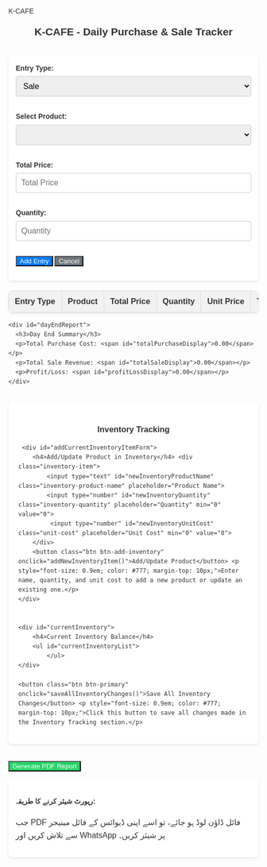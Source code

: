K-CAFE
<html lang="en">
<head>
  <meta charset="UTF-8">
  <meta name="viewport" content="width=device-width, initial-scale=1.0">
  <title>K-CAFE Daily Report</title>
  <style>
    body {
      font-family: Arial, sans-serif;
      direction: ltr;
      background-image: url('https://i.postimg.cc/gjGgkCY3/Brown-Coffee-Shop-Logo.png');
      background-size: cover;
      background-repeat: no-repeat;
      background-attachment: fixed;
      background-position: center;
      padding: 10px; /* Reduced padding for mobile */
      line-height: 1.6;
      color: #333;
    }
    .header-container {
        display: flex;
        flex-direction: column; /* Stack elements vertically on small screens */
        align-items: center;
        margin-bottom: 20px;
        text-align: center; /* Center text in the header */
    }
    h2 {
      text-align: center;
      color: #333;
      margin: 0 0 10px 0; /* Adjusted margin */
      text-shadow: 1px 1px 2px rgba(255,255,255,0.7);
      flex-grow: 1;
      width: 100%; /* Full width on small screens */
    }
    #reportDate {
        font-size: 1em; /* Slightly smaller font for mobile */
        color: #555;
        text-align: center; /* Center date on small screens */
        width: 100%; /* Full width on small screens */
    }
    form {
      background: rgba(255, 255, 255, 0.9);
      padding: 15px; /* Reduced padding for mobile */
      border-radius: 8px;
      box-shadow: 0 2px 4px rgba(0,0,0,0.1);
      margin-bottom: 20px;
    }
    label {
      display: block;
      margin-bottom: 5px;
      font-weight: bold;
    }
    select, input[type="number"], input[type="text"] {
      padding: 10px;
      margin-bottom: 15px;
      font-size: 16px;
      width: 100%; /* Make inputs full width */
      border: 1px solid #ccc;
      border-radius: 4px;
      box-sizing: border-box;
    }
     .inventory-item {
        display: flex;
        flex-direction: column; /* Stack inventory item inputs vertically */
        margin-bottom: 10px;
        border: 1px solid #eee; /* Add border for clarity */
        padding: 10px;
        border-radius: 4px;
    }
    .inventory-item input[type="text"] {
        margin-right: 0; /* Remove right margin */
        margin-bottom: 10px; /* Add bottom margin */
        width: 100%; /* Full width */
    }
     .inventory-item input[type="number"] {
        width: 100%; /* Full width */
        margin-bottom: 10px; /* Add bottom margin */
    }
    .inventory-item input[type="number"].unit-cost {
        width: 100%; /* Full width */
        margin-left: 0; /* Remove left margin */
        margin-bottom: 0; /* Remove bottom margin */
    }

    button.btn {
      display: block;
      width: 100%;
      padding: 12px;
      margin-top: 10px;
      font-size: 18px;
      border: none;
      border-radius: 4px;
      cursor: pointer;
      transition: background-color 0.3s ease;
    }
    button.btn-primary {
        background-color: #007BFF;
        color: white;
    }
    button.btn-primary:hover {
        background-color: #0056b3;
    }
    button.btn-secondary {
        background-color: #6c757d; /* Grey color for cancel */
        color: white;
    }
     button.btn-secondary:hover {
        background-color: #5a6268;
    }
    button.btn-remove { /* Style for remove button in table */
        background-color: #dc3545; /* Red color for remove */
        color: white;
        padding: 5px 10px;
        font-size: 14px;
        width: auto;
        margin: 0;
    }
    button.btn-remove:hover {
        background-color: #c82333;
    }
     button.btn-add-inventory { /* Style for add inventory button */
        background-color: #28a745; /* Green color for add inventory */
        color: white;
        padding: 8px 15px;
        font-size: 16px;
        width: auto;
        margin-top: 10px;
    }
     button.btn-add-inventory:hover {
        background-color: #218838;
    }
    button.btn-remove-inventory { /* Style for remove inventory button */
        background-color: #dc3545; /* Red color */
        color: white;
        padding: 4px 8px;
        font-size: 12px;
        margin-left: 10px;
        border-radius: 4px;
        cursor: pointer;
    }
     button.btn-remove-inventory:hover {
        background-color: #c82333;
    }


    table {
      width: 100%;
      margin-top: 20px;
      border-collapse: collapse;
      background: rgba(255, 255, 255, 0.9);
      box-shadow: 0 2px 4px rgba(0,0,0,0.1);
      border-radius: 8px;
      overflow-x: auto; /* Add horizontal scroll for table on small screens */
      display: block; /* Make table a block element for scrolling */
      white-space: nowrap; /* Prevent text wrapping in table cells */
    }
     table th, table td {
        white-space: nowrap; /* Ensure nowrap for table cells */
     }

    th, td {
      padding: 12px;
      text-align: center;
      border: 1px solid #ddd;
    }
    th {
      background-color: #f2f2f2;
      font-weight: bold;
      color: #333;
    }
    tr:nth-child(even) {
      background-color: #f9f9f9;
    }
    tr:hover {
      background-color: #e9e9e9;
    }
    /* Style for the day end report section */
    #dayEndReport {
      margin-top: 30px;
      padding: 20px;
      background: rgba(255, 255, 255, 0.9);
      border-radius: 8px;
      box-shadow: 0 2px 4px rgba(0,0,0,0.1);
    }
    #dayEndReport h3 {
      text-align: center;
      color: #333;
      margin-bottom: 15px;
    }
    #dayEndReport p {
      font-size: 18px;
      margin-bottom: 10px;
    }
    #dayEndReport .profit {
      color: green;
      font-weight: bold;
    }
    #dayEndReport .loss {
      color: red;
      font-weight: bold;
    }
    /* Style for the share button */
    #shareBtn {
        margin-top: 20px;
        background-color: #25D366; /* WhatsApp green */
        color: white;
    }
    #shareBtn:hover {
        background-color: #1DA851;
    }
    #shareInstructions {
        margin-top: 15px;
        padding: 15px;
        background: rgba(255, 255, 255, 0.9);
        border-radius: 8px;
        box-shadow: 0 2px 4px rgba(0,0,0,0.1);
        /* display: none; /* Hidden by default */ /* Keep visible to show instructions */
    }
     #shareInstructions p {
         font-size: 16px; /* Slightly smaller font for instructions */
     }

    #inventorySection {
        margin-top: 30px;
        padding: 20px;
        background: rgba(255, 255, 255, 0.9);
        border-radius: 8px;
        box-shadow: 0 2px 4px rgba(0,0,0,0.1);
    }
    #inventorySection h3 {
        text-align: center;
        color: #333;
        margin-bottom: 15px;
    }
    /* Removed initialInventoryForm styles */

     #addCurrentInventoryItemForm {
        margin-bottom: 20px;
        padding-bottom: 15px;
        border-bottom: 1px solid #ccc;
    }
    #currentInventory {
        margin-top: 15px;
    }
    #currentInventoryList {
        list-style: none;
        padding: 0;
    }
    #currentInventoryList li {
        margin-bottom: 8px;
        font-size: 16px;
        display: flex;
        justify-content: space-between;
        align-items: center;
        padding: 5px 0;
        border-bottom: 1px dashed #eee;
        flex-wrap: wrap; /* Allow list items to wrap */
    }
     #currentInventoryList li span {
         flex-grow: 1;
         margin-right: 10px; /* Add some space */
         word-break: break-word; /* Break long words */
     }
     #currentInventoryList li button {
         flex-shrink: 0; /* Prevent button from shrinking */
     }
  </style>
</head>
<body>

<div class="header-container">
    <h2>K-CAFE - Daily Purchase & Sale Tracker</h2>
    <div id="reportDate"></div> </div>

<form id="entryForm">
  <label for="entryType">Entry Type:</label>
  <select id="entryType">
    <option value="Sale">Sale</option>
    <option value="Purchase">Purchase</option>
     </select>

  <label for="product">Select Product:</label>
  <select id="product">
    </select>

  <label for="price">Total Price:</label>
  <input type="number" id="price" placeholder="Total Price" min="0">

  <label for="quantity">Quantity:</label>
  <input type="number" id="quantity" placeholder="Quantity" min="1">

  <button class="btn btn-primary" type="button" onclick="addEntry()">Add Entry</button>
  <button class="btn btn-secondary" type="button" onclick="cancelEntry()">Cancel</button> </form>

<div id="reportContent">
    <table id="dataTable">
      <thead>
        <tr>
          <th>Entry Type</th>
          <th>Product</th>
          <th>Total Price</th>
          <th>Quantity</th>
          <th>Unit Price</th>
          <th>Total</th>
          <th>Remove</th>
        </tr>
      </thead>
      <tbody>
        </tbody>
    </table>

    <div id="dayEndReport">
      <h3>Day End Summary</h3>
      <p>Total Purchase Cost: <span id="totalPurchaseDisplay">0.00</span></p>
      <p>Total Sale Revenue: <span id="totalSaleDisplay">0.00</span></p>
      <p>Profit/Loss: <span id="profitLossDisplay">0.00</span></p>
    </div>
</div>


<div id="inventorySection">
    <h3>Inventory Tracking</h3>

     <div id="addCurrentInventoryItemForm">
        <h4>Add/Update Product in Inventory</h4> <div class="inventory-item">
            <input type="text" id="newInventoryProductName" class="inventory-product-name" placeholder="Product Name">
            <input type="number" id="newInventoryQuantity" class="inventory-quantity" placeholder="Quantity" min="0" value="0">
             <input type="number" id="newInventoryUnitCost" class="unit-cost" placeholder="Unit Cost" min="0" value="0">
        </div>
        <button class="btn btn-add-inventory" onclick="addNewInventoryItem()">Add/Update Product</button> <p style="font-size: 0.9em; color: #777; margin-top: 10px;">Enter name, quantity, and unit cost to add a new product or update an existing one.</p>
    </div>


    <div id="currentInventory">
        <h4>Current Inventory Balance</h4>
        <ul id="currentInventoryList">
            </ul>
    </div>

    <button class="btn btn-primary" onclick="saveAllInventoryChanges()">Save All Inventory Changes</button> <p style="font-size: 0.9em; color: #777; margin-top: 10px;">Click this button to save all changes made in the Inventory Tracking section.</p>

</div>


<button class="btn" id="shareBtn" onclick="generateReportPdf()">Generate PDF Report</button> <div id="shareInstructions">
    <h4>رپورٹ شیئر کرنے کا طریقہ:</h4>
    <p>جب PDF فائل ڈاؤن لوڈ ہو جائے، تو اسے اپنی ڈیوائس کے فائل مینیجر سے تلاش کریں اور WhatsApp پر شیئر کریں۔</p>
</div>

<script>
  // Global variables to store total purchase and sale
  let grandTotalPurchase = 0; // Total cost of goods purchased
  let grandTotalSale = 0; // Total revenue from sales
  let grandTotalSaleCost = 0; // Total cost of goods sold

  // Object to store current inventory (will be loaded from localStorage)
  // Structure: { 'productName': { quantity: X, unitCost: Y } }
  let currentInventory = {};

  // Array to store all product names ever added to inventory (for dropdown)
  let allProductsAdded = [];

  // Function to display the current date
  function displayCurrentDate() {
      const today = new Date();
      const options = { year: 'numeric', month: 'long', day: 'numeric' };
      const formattedDate = today.toLocaleDateString('en-US', options); // Format as "May 7, 2025"
      document.getElementById('reportDate').textContent = `Date: ${formattedDate}`;
  }

  // --- Inventory Functions ---

  // Load inventory and all products from localStorage
  function loadInventory() {
      const savedInventory = localStorage.getItem('kcafeInventory');
      if (savedInventory) {
          currentInventory = JSON.parse(savedInventory);
      } else {
          currentInventory = {};
      }

      const savedProducts = localStorage.getItem('kcafeAllProducts');
      if (savedProducts) {
          allProductsAdded = JSON.parse(savedProducts);
      } else {
          allProductsAdded = [];
      }

      displayCurrentInventory();
      updateProductDropdown(); // Update the product dropdown on load
  }

  // Save inventory and all products to localStorage
  function saveInventory() {
      localStorage.setItem('kcafeInventory', JSON.stringify(currentInventory));
      localStorage.setItem('kcafeAllProducts', JSON.stringify(allProductsAdded));
  }

  // Display current inventory
  function displayCurrentInventory() {
      const inventoryList = document.getElementById('currentInventoryList');
      inventoryList.innerHTML = ''; // Clear previous display

      // Sort inventory items alphabetically by product name for consistent display
      const sortedProducts = Object.keys(currentInventory).sort();

      sortedProducts.forEach(productName => {
          const item = currentInventory[productName];
          const listItem = document.createElement('li');
          listItem.innerHTML = `
              <span>${productName}: ${item.quantity} (Cost: ${item.unitCost.toFixed(2)} each)</span>
              <button class="btn-remove-inventory" onclick="removeInventoryItem('${productName}')">Remove</button>
          `;
          inventoryList.appendChild(listItem);
      });
  }

    // Update the product select dropdown based on all products ever added
    function updateProductDropdown() {
        const productSelect = document.getElementById('product');
        productSelect.innerHTML = ''; // Clear existing options

        // Add a default disabled option
        const defaultOption = document.createElement('option');
        defaultOption.value = "";
        defaultOption.textContent = "Select Product";
        defaultOption.disabled = true;
        defaultOption.selected = true;
        productSelect.appendChild(defaultOption);

        // Sort all products alphabetically
        const sortedAllProducts = allProductsAdded.sort();

        sortedAllProducts.forEach(productName => {
            const option = document.createElement('option');
            option.value = productName;
            option.textContent = productName;
            productSelect.appendChild(option);
        });
    }


  // Add a field to the initial inventory form (This function is now less relevant but kept for potential future use or if user changes mind)
  function addInitialInventoryField() {
      const initialInventoryInputsDiv = document.getElementById('initialInventoryInputs');

      const itemDiv = document.createElement('div');
      itemDiv.classList.add('inventory-item');

      const productInput = document.createElement('input');
      productInput.type = 'text';
      productInput.classList.add('inventory-product-name');
      productInput.placeholder = 'Product Name';

      const quantityInput = document.createElement('input');
      quantityInput.type = 'number';
      quantityInput.classList.add('inventory-quantity');
      quantityInput.placeholder = 'Quantity';
      quantityInput.min = '0';
      quantityInput.value = '0';

      const unitCostInput = document.createElement('input');
      unitCostInput.type = 'number';
      unitCostInput.classList.add('unit-cost');
      unitCostInput.placeholder = 'Unit Cost';
      unitCostInput.min = '0';
      unitCostInput.value = '0';
      unitCostInput.step = '0.01'; // Allow decimal values for cost


      itemDiv.appendChild(productInput);
      itemDiv.appendChild(quantityInput);
      itemDiv.appendChild(unitCostInput); // Add unit cost input
      initialInventoryInputsDiv.appendChild(itemDiv);
  }

  // Process data from the initial inventory form (This function is now less relevant but kept)
  function processInitialInventoryForm() {
      const initialInventoryInputsDiv = document.getElementById('initialInventoryInputs');
      const items = initialInventoryInputsDiv.querySelectorAll('.inventory-item');

      items.forEach(item => {
          const productNameInput = item.querySelector('.inventory-product-name');
          const quantityInput = item.querySelector('.inventory-quantity');
          const unitCostInput = item.querySelector('.unit-cost');

          const productName = productNameInput.value.trim();
          const quantity = parseInt(quantityInput.value);
          const unitCost = parseFloat(unitCostInput.value);

          if (productName && !isNaN(quantity) && quantity >= 0 && !isNaN(unitCost) && unitCost >= 0) {
              currentInventory[productName] = { quantity: quantity, unitCost: unitCost };
              if (!allProductsAdded.includes(productName)) {
                  allProductsAdded.push(productName);
              }
          } else if (productName) { // Log warning if product name is entered but other fields are invalid
               console.log(`Warning: Invalid input for initial inventory product "${productName}". Please check quantity and unit cost.`);
          }
      });

      // Clear the initial inventory form fields after processing
      initialInventoryInputsDiv.innerHTML = '';
  }

  // Process data from the single inventory item form (does NOT save to localStorage)
  function processNewInventoryItemForm() {
      const productNameInput = document.getElementById('newInventoryProductName');
      const quantityInput = document.getElementById('newInventoryQuantity');
      const unitCostInput = document.getElementById('newInventoryUnitCost');

      const productName = productNameInput.value.trim();
      const quantity = parseInt(quantityInput.value);
      const unitCost = parseFloat(unitCostInput.value);

      if (productName && !isNaN(quantity) && quantity >= 0 && !isNaN(unitCost) && unitCost >= 0) {
          currentInventory[productName] = { quantity: quantity, unitCost: unitCost };
          if (!allProductsAdded.includes(productName)) {
              allProductsAdded.push(productName);
          }
          // Clear the input fields
          productNameInput.value = '';
          quantityInput.value = '0';
          unitCostInput.value = '0';
      } else if (productName) { // Log warning if product name is entered but other fields are invalid
           console.log(`Warning: Invalid input for single inventory product "${productName}". Please check quantity and unit cost.`);
      }
  }

  // Save all inventory changes (processes forms and saves to localStorage)
  function saveAllInventoryChanges() {
      // processInitialInventoryForm(); // No longer needed as initial form is removed
      processNewInventoryItemForm(); // Process single inventory item form data

      saveInventory(); // Save the combined inventory to localStorage
      displayCurrentInventory(); // Update the displayed inventory list
      updateProductDropdown(); // Update the product dropdown

      console.log('Inventory changes saved!'); // Optional confirmation message
  }

  // Remove a product from the inventory (only removes from current inventory, not the dropdown list)
  function removeInventoryItem(productName) {
      if (currentInventory.hasOwnProperty(productName)) {
          delete currentInventory[productName]; // Remove the product from current inventory
          saveInventory(); // Save to localStorage
          displayCurrentInventory(); // Update display (product will disappear from inventory list)
          // Product remains in allProductsAdded and thus in the dropdown
      }
  }


  // --- Entry Functions ---

  function addEntry() {
    // Get values from the form inputs
    const entryType = document.getElementById('entryType').value;
    const product = document.getElementById('product').value;
    const price = parseFloat(document.getElementById('price').value); // This is total price for the entry
    const quantity = parseInt(document.getElementById('quantity').value);

     // Validate product selection
    if (!product) {
        console.log('Please select a product.');
        return;
    }


    // Validate inputs
    if (!entryType || isNaN(price) || price < 0 || isNaN(quantity) || quantity <= 0) {
      console.log('Please fill in all fields with valid numbers.');
      // In a real application, you would display a message on the page
      return;
    }

    // Calculate unit price for display in the table
    const unitPriceDisplay = price / quantity;


    // Update inventory and financial totals based on entry type
    if (currentInventory.hasOwnProperty(product)) { // Check if product exists in inventory
        if (entryType === 'Purchase') {
            currentInventory[product].quantity += quantity; // Add quantity for purchase
            // Optional: Update unit cost based on purchase price (e.g., weighted average)
            // For simplicity here, we'll just add to total purchase cost
            grandTotalPurchase += price; // Add total purchase price to grand total purchase
        } else if (entryType === 'Sale') {
            currentInventory[product].quantity -= quantity; // Subtract quantity for sale
            grandTotalSale += price; // Add total sale price to grand total sale (revenue)

            // Calculate Cost of Goods Sold (COGS) for this sale
             // Ensure unitCost is a number, default to 0 if not available
            const unitCost = currentInventory[product].unitCost ? parseFloat(currentInventory[product].unitCost) : 0;
            const cogs = quantity * unitCost;
            grandTotalSaleCost += cogs; // Add COGS to grand total COGS

            // Optional: Add a check here to prevent selling more than available
            if (currentInventory[product].quantity < 0) {
                console.log(`Warning: Selling more ${product} than available! Current inventory: ${currentInventory[product].quantity}`);
                // You might want to revert the inventory change or show a message to the user
                // For this example, we'll allow negative inventory for simplicity
            }
        }
        saveInventory(); // Save updated inventory
        displayCurrentInventory(); // Update inventory display
    } else {
        console.log(`Error: Product "${product}" not found in inventory. Please add it to inventory first.`);
        // Prevent adding entry if product not in inventory
        return; // Stop adding the entry
    }


    // Get the table body
    const tableBody = document.querySelector('#dataTable tbody');

    // Create a new table row
    const newRow = tableBody.insertRow();

    // Store entry data in the row itself for easy access when removing
    newRow.dataset.entryType = entryType;
    newRow.dataset.total = price; // Store the total price of the entry
    newRow.dataset.product = product; // Store product name
    newRow.dataset.quantity = quantity; // Store quantity
    // Store COGS for Sale entries to revert correctly
    if (entryType === 'Sale') {
        const unitCost = currentInventory[product].unitCost ? parseFloat(currentInventory[product].unitCost) : 0;
        newRow.dataset.cogs = quantity * unitCost;
    } else {
         newRow.dataset.cogs = 0; // COGS is 0 for Purchase entries
    }


    // Create and populate the table cells
    const entryTypeCell = newRow.insertCell();
    entryTypeCell.textContent = entryType;

    const productCell = newRow.insertCell();
    productCell.textContent = product;

    const priceCell = newRow.insertCell();
    priceCell.textContent = price.toFixed(2); // Display total price entered

    const quantityCell = newRow.insertCell();
    quantityCell.textContent = quantity;

    const unitPriceCell = newRow.insertCell(); // Cell for Unit Price
    unitPriceCell.textContent = unitPriceDisplay.toFixed(2); // Display calculated unit price for the entry

    const totalCell = newRow.insertCell();
    totalCell.textContent = price.toFixed(2); // Display total price entered again


    // Add remove button cell
    const removeCell = newRow.insertCell();
    const removeButton = document.createElement('button');
    removeButton.textContent = 'Remove';
    removeButton.classList.add('btn', 'btn-remove');
    removeButton.onclick = function() {
        removeEntry(newRow); // Pass the row element to the remove function
    };
    removeCell.appendChild(removeButton);


    // Update the day end report display
    updateDayEndReportDisplay();

    // Clear the form inputs after adding entry
    clearForm();
  }

  // Function to remove an entry
  function removeEntry(rowElement) {
      // Get the stored data from the row
      const entryType = rowElement.dataset.entryType;
      const total = parseFloat(rowElement.dataset.total); // Total price of the entry
      const product = rowElement.dataset.product; // Get product name
      const quantity = parseInt(rowElement.dataset.quantity); // Get quantity
      const cogs = parseFloat(rowElement.dataset.cogs); // Get COGS for Sale entries


      // Revert financial totals based on entry type
      if (entryType === 'Purchase') {
          grandTotalPurchase -= total; // Subtract total purchase price
          // Revert inventory change
          if (currentInventory.hasOwnProperty(product)) {
              currentInventory[product].quantity -= quantity; // Subtract quantity when removing purchase
          }
      } else if (entryType === 'Sale') {
          grandTotalSale -= total; // Subtract total sale price (revenue)
          grandTotalSaleCost -= cogs; // Subtract COGS

           // Revert inventory change
           if (currentInventory.hasOwnProperty(product)) {
              currentInventory[product].quantity += quantity; // Add quantity back when removing sale
           }
      }

      // Remove the row from the table
      rowElement.remove();

      // Update the day end report display and inventory display
      updateDayEndReportDisplay();
      saveInventory(); // Save updated inventory
      displayCurrentInventory(); // Update inventory display

  }


  // Function to clear the form inputs
  function clearForm() {
    document.getElementById('price').value = '';
    document.getElementById('quantity').value = '';
    const productSelect = document.getElementById('product');
    if (productSelect.options.length > 0) {
        productSelect.selectedIndex = 0; // Reset to the first option (Select Product)
    }
    document.getElementById('entryType').selectedIndex = 0; // Reset entry type to Sale
  }

  // Function to handle cancel button click
  function cancelEntry() {
      clearForm(); // Simply clear the form inputs
  }

  // Function to update the day end report display
  function updateDayEndReportDisplay() {
    const totalPurchaseDisplay = document.getElementById('totalPurchaseDisplay');
    const totalSaleDisplay = document.getElementById('totalSaleDisplay');
    const profitLossDisplay = document.getElementById('profitLossDisplay');

    // Calculate profit/loss using Total Sale Revenue and Total Cost of Goods Sold
    const profitLoss = grandTotalSale - grandTotalSaleCost;

    // Update the display elements
    totalPurchaseDisplay.textContent = grandTotalPurchase.toFixed(2); // Display total purchase cost
    totalSaleDisplay.textContent = grandTotalSale.toFixed(2); // Display total sale revenue

    // Update profit/loss display and apply styling
    profitLossDisplay.textContent = profitLoss.toFixed(2);
    profitLossDisplay.classList.remove('profit', 'loss'); // Remove previous classes
    if (profitLoss > 0) {
      profitLossDisplay.classList.add('profit');
    } else if (profitLoss < 0) {
      profitLossDisplay.classList.add('loss');
    }
  }

   // Function to generate PDF report
  function generateReportPdf() {
      const element = document.getElementById('reportContent'); // Element to convert to PDF

      // Options for html2pdf - adjust as needed for layout
      const pdfOptions = {
          margin: 10,
          filename: 'K-CAFE_Daily_Report.pdf',
          image: { type: 'jpeg', quality: 0.98 },
          html2canvas: { scale: 2 },
          jsPDF: { unit: 'mm', format: 'a4', orientation: 'portrait' }
      };

      html2pdf().from(element).set(pdfOptions).save();

      // Optionally show instructions after PDF generation
      document.getElementById('shareInstructions').style.display = 'block';
  }


  // Initialize the day end report display, date, and load inventory on page load
  document.addEventListener('DOMContentLoaded', () => {
      displayCurrentDate();
      loadInventory(); // Load inventory and all products on page load
      updateDayEndReportDisplay();
  });

</script>

<script src="https://cdnjs.cloudflare.com/ajax/libs/html2pdf.js/0.10.1/html2pdf.bundle.min.js"></script>

</body>
</html>
